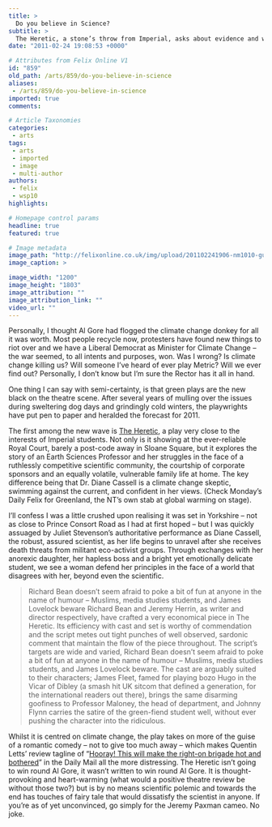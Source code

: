 ```yaml
---
title: >
  Do you believe in Science?
subtitle: >
  The Heretic, a stone’s throw from Imperial, asks about evidence and whether climate change is our new religion
date: "2011-02-24 19:08:53 +0000"

# Attributes from Felix Online V1
id: "859"
old_path: /arts/859/do-you-believe-in-science
aliases:
 - /arts/859/do-you-believe-in-science
imported: true
comments:

# Article Taxonomies
categories:
 - arts
tags:
 - arts
 - imported
 - image
 - multi-author
authors:
 - felix
 - wsp10
highlights:

# Homepage control params
headline: true
featured: true

# Image metadata
image_path: "http://felixonline.co.uk/img/upload/201102241906-nm1010-gurlgurl.jpg"
image_caption: >

image_width: "1200"
image_height: "1803"
image_attribution: ""
image_attribution_link: ""
video_url: ""
---
```


Personally, I thought Al Gore had flogged the climate change donkey for all it was worth. Most people recycle now, protesters have found new things to riot over and we have a Liberal Democrat as Minister for Climate Change – the war seemed, to all intents and purposes, won. Was I wrong? Is climate change killing us? Will someone I’ve heard of ever play Metric? Will we ever find out? Personally, I don’t know but I’m sure the Rector has it all in hand.

One thing I can say with semi-certainty, is that green plays are the new black on the theatre scene. After several years of mulling over the issues during sweltering dog days and grindingly cold winters, the playwrights have put pen to paper and heralded the forecast for 2011.

The first among the new wave is [The Heretic](http://www.royalcourttheatre.com/whats-on/the-heretic), a play very close to the interests of Imperial students. Not only is it showing at the ever-reliable Royal Court, barely a post-code away in Sloane Square, but it explores the story of an Earth Sciences Professor and her struggles in the face of a ruthlessly competitive scientific community, the courtship of corporate sponsors and an equally volatile, vulnerable family life at home. The key difference being that Dr. Diane Cassell is a climate change skeptic, swimming against the current, and confident in her views. (Check Monday’s Daily Felix for Greenland, the NT’s own stab at global warming on stage).

I’ll confess I was a little crushed upon realising it was set in Yorkshire – not as close to Prince Consort Road as I had at first hoped – but I was quickly assuaged by Juliet Stevenson’s authoritative performance as Diane Cassell, the robust, assured scientist, as her life begins to unravel after she receives death threats from militant eco-activist groups. Through exchanges with her anorexic daughter, her hapless boss and a bright yet emotionally delicate student, we see a woman defend her principles in the face of a world that disagrees with her, beyond even the scientific.
> Richard Bean doesn’t seem afraid to poke a bit of fun at anyone in the name of humour – Muslims, media studies students, and James Lovelock beware
Richard Bean and Jeremy Herrin, as writer and director respectively, have crafted a very economical piece in The Heretic. Its efficiency with cast and set is worthy of commendation and the script metes out tight punches of well observed, sardonic comment that maintain the flow of the piece throughout. The script’s targets are wide and varied, Richard Bean doesn’t seem afraid to poke a bit of fun at anyone in the name of humour – Muslims, media studies students, and James Lovelock beware. The cast are arguably suited to their characters; James Fleet, famed for playing bozo Hugo in the Vicar of Dibley (a smash hit UK sitcom that defined a generation, for the international readers out there), brings the same disarming goofiness to Professor Maloney, the head of department, and Johnny Flynn carries the satire of the green-fiend student well, without ever pushing the character into the ridiculous.

Whilst it is centred on climate change, the play takes on more of the guise of a romantic comedy – not to give too much away – which makes Quentin Letts’ review tagline of “[Hooray! This will make the right-on brigade hot and bothered](http://www.dailymail.co.uk/tvshowbiz/reviews/article-1358087/The-Heretic-Hooray-This-make-right-brigade-hot-bothered.html)” in the Daily Mail all the more distressing. The Heretic isn’t going to win round Al Gore, it wasn’t written to win round Al Gore. It is thought-provoking and heart-warming (what would a positive theatre review be without those two?) but is by no means scientific polemic and towards the end has touches of fairy tale that would dissatisfy the scientist in anyone. If you’re as of yet unconvinced, go simply for the Jeremy Paxman cameo. No joke.
